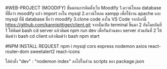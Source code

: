 #WEB-PROJECT (MOODIFY)
ขั้นตอนการติดตั้งเว็บ Moodify
1.ดาวน์โหลด database ที่ชื่อว่า moodify แล้ว import ลงใน mysql
2.ดาวน์โหลด xampp เพื่อใช้งาน apache และ mysql ที่มี database ชื่อว่า moodify
3.clone code ลงใน VS Code จากลิงก์นี้ https://github.com/kannipittiger/client.git จากนั้นเปิด terminal ขึ้นมา 2 อันโดยอันที่ 1 ให้พิมพ์ bash cd server แล้วพิมพ์ npm run dev เพื่อรันส่วนของ server
ส่วนอันที่ 2 ให้พิมพ์ว่า bash cd client แล้วพิมพ์ว่า bash npm start

#NPM INSTALL REQUEST
npm i mysql cors express nodemon axios react-router-dom sweetalert2 react-icons

  ใส่คำสั่ง "dev" : "nodemon index" ลงไปในส่วน scripts ของ package.json
